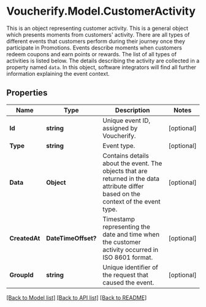 # Voucherify.Model.CustomerActivity
This is an object representing customer activity.    This is a general object which presents moments from customers' activity. There are all types of different events that customers perform during their journey once they participate in Promotions. Events describe moments when customers redeem coupons and earn points or rewards. The list of all types of activities is listed below.  The details describing the activity are collected in a property named `data`. In this object, software integrators will find all further information explaining the event context.

## Properties

Name | Type | Description | Notes
------------ | ------------- | ------------- | -------------
**Id** | **string** | Unique event ID, assigned by Voucherify. | [optional] 
**Type** | **string** | Event type. | [optional] 
**Data** | **Object** | Contains details about the event. The objects that are returned in the data attribute differ based on the context of the event type. | [optional] 
**CreatedAt** | **DateTimeOffset?** | Timestamp representing the date and time when the customer activity occurred in ISO 8601 format. | [optional] 
**GroupId** | **string** | Unique identifier of the request that caused the event. | [optional] 

[[Back to Model list]](../README.md#documentation-for-models) [[Back to API list]](../README.md#documentation-for-api-endpoints) [[Back to README]](../README.md)

